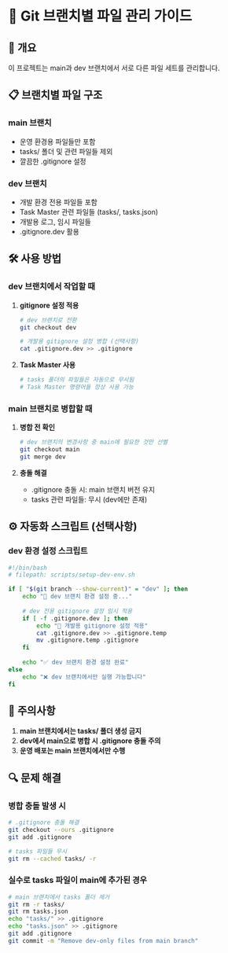 # 📂 Git 브랜치별 파일 관리 가이드

## 🎯 개요

이 프로젝트는 main과 dev 브랜치에서 서로 다른 파일 세트를 관리합니다.

## 📋 브랜치별 파일 구조

### main 브랜치
- 운영 환경용 파일들만 포함
- tasks/ 폴더 및 관련 파일들 제외
- 깔끔한 .gitignore 설정

### dev 브랜치
- 개발 환경 전용 파일들 포함
- Task Master 관련 파일들 (tasks/, tasks.json)
- 개발용 로그, 임시 파일들
- .gitignore.dev 활용

## 🛠️ 사용 방법

### dev 브랜치에서 작업할 때

1. **gitignore 설정 적용**
   ```bash
   # dev 브랜치로 전환
   git checkout dev
   
   # 개발용 gitignore 설정 병합 (선택사항)
   cat .gitignore.dev >> .gitignore
   ```

2. **Task Master 사용**
   ```bash
   # tasks 폴더의 파일들은 자동으로 무시됨
   # Task Master 명령어들 정상 사용 가능
   ```

### main 브랜치로 병합할 때

1. **병합 전 확인**
   ```bash
   # dev 브랜치의 변경사항 중 main에 필요한 것만 선별
   git checkout main
   git merge dev
   ```

2. **충돌 해결**
   - .gitignore 충돌 시: main 브랜치 버전 유지
   - tasks 관련 파일들: 무시 (dev에만 존재)

## ⚙️ 자동화 스크립트 (선택사항)

### dev 환경 설정 스크립트

```bash
#!/bin/bash
# filepath: scripts/setup-dev-env.sh

if [ "$(git branch --show-current)" = "dev" ]; then
    echo "🔧 dev 브랜치 환경 설정 중..."
    
    # dev 전용 gitignore 설정 임시 적용
    if [ -f .gitignore.dev ]; then
        echo "📂 개발용 gitignore 설정 적용"
        cat .gitignore.dev >> .gitignore.temp
        mv .gitignore.temp .gitignore
    fi
    
    echo "✅ dev 브랜치 환경 설정 완료"
else
    echo "❌ dev 브랜치에서만 실행 가능합니다"
fi
```

## 🚨 주의사항

1. **main 브랜치에서는 tasks/ 폴더 생성 금지**
2. **dev에서 main으로 병합 시 .gitignore 충돌 주의**
3. **운영 배포는 main 브랜치에서만 수행**

## 🔍 문제 해결

### 병합 충돌 발생 시
```bash
# .gitignore 충돌 해결
git checkout --ours .gitignore
git add .gitignore

# tasks 파일들 무시
git rm --cached tasks/ -r
```

### 실수로 tasks 파일이 main에 추가된 경우
```bash
# main 브랜치에서 tasks 폴더 제거
git rm -r tasks/
git rm tasks.json
echo "tasks/" >> .gitignore
echo "tasks.json" >> .gitignore
git add .gitignore
git commit -m "Remove dev-only files from main branch"
```
